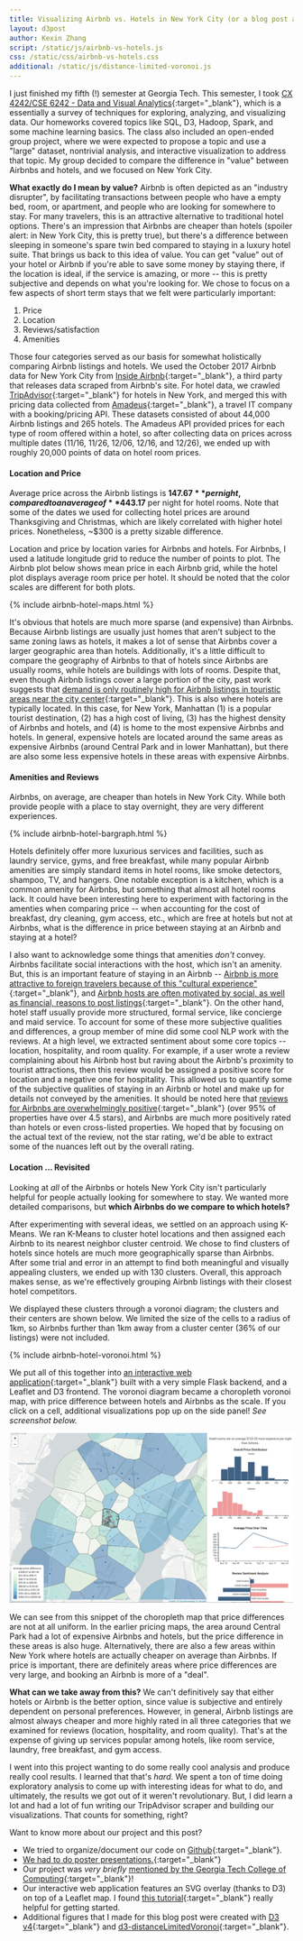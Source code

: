 ```yaml
---
title: Visualizing Airbnb vs. Hotels in New York City (or a blog post about my class project)
layout: d3post
author: Kexin Zhang
script: /static/js/airbnb-vs-hotels.js
css: /static/css/airbnb-vs-hotels.css
additional: /static/js/distance-limited-voronoi.js
---
```


I just finished my fifth (!) semester at Georgia Tech. This semester, I took [CX 4242/CSE 6242 - Data and Visual Analytics](http://poloclub.gatech.edu/cse6242/2017fall/){:target="_blank"}, which is a essentially a survey of techniques for exploring, analyzing, and visualizing data. Our homeworks covered topics like SQL, D3, Hadoop, Spark, and some machine learning basics. The class also included an open-ended group project, where we were expected to propose a topic and use a "large" dataset, nontrivial analysis, and interactive visualization to address that topic. My group decided to compare the difference in "value" between Airbnbs and hotels, and we focused on New York City. 

**What exactly do I mean by value?** Airbnb is often depicted as an "industry disrupter", by facilitating transactions between people who have a empty bed, room, or apartment, and people who are looking for somewhere to stay. For many travelers, this is an attractive alternative to traditional hotel options. There's an impression that Airbnbs are cheaper than hotels (spoiler alert: in New York City, this is pretty true), but there's a difference between sleeping in someone's spare twin bed compared to staying in a luxury hotel suite. That brings us back to this idea of value. You can get "value" out of your hotel or Airbnb if you're able to save some money by staying there, if the location is ideal, if the service is amazing, or more -- this is pretty subjective and depends on what you're looking for. We chose to focus on a few aspects of short term stays that we felt were particularly important:
1. Price
2. Location
3. Reviews/satisfaction
4. Amenities 

Those four categories served as our basis for somewhat holistically comparing Airbnb listings and hotels. We used the October 2017 Airbnb data for New York City from [Inside Airbnb](http://insideairbnb.com/get-the-data.html){:target="_blank"}, a third party that releases data scraped from Airbnb's site. For hotel data, we crawled [TripAdvisor](https://www.tripadvisor.com/){:target="_blank"} for hotels in New York, and merged this with pricing data collected from [Amadeus](https://sandbox.amadeus.com/api-catalog){:target="_blank"}, a travel IT company with a booking/pricing API. These datasets consisted of about 44,000 Airbnb listings and 265 hotels. The Amadeus API provided prices for each type of room offered within a hotel, so after collecting data on prices across multiple dates (11/16, 11/26, 12/06, 12/16, and 12/26), we ended up with roughly 20,000 points of data on hotel room prices.

#### Location and Price

Average price across the Airbnb listings is **$147.67** per night, compared to an average of **$443.17** per night for hotel rooms. Note that some of the dates we used for collecting hotel prices are around Thanksgiving and Christmas, which are likely correlated with higher hotel prices. Nonetheless, ~$300 is a pretty sizable difference.

Location and price by location varies for Airbnbs and hotels. For Airbnbs, I used a latitude longitude grid to reduce the number of points to plot. The Airbnb plot below shows mean price in each Airbnb grid, while the hotel plot displays average room price per hotel. It should be noted that the color scales are different for both plots.

{% include airbnb-hotel-maps.html %}

It's obvious that hotels are much more sparse (and expensive) than Airbnbs. Because Airbnb listings are usually just homes that aren't subject to the same zoning laws as hotels, it makes a lot of sense that Airbnbs cover a larger geographic area than hotels. Additionally, it's a little difficult to compare the geography of Airbnbs to that of hotels since Airbnbs are usually rooms, while hotels are buildings with lots of rooms. Despite that, even though Airbnb listings cover a large portion of the city, past work suggests that [demand is only routinely high for Airbnb listings in touristic areas near the city center](https://arxiv.org/pdf/1602.02238.pdf){:target="_blank"}. This is also where hotels are typically located. In this case, for New York, Manhattan (1) is a popular tourist destination, (2) has a high cost of living, (3) has the highest density of Airbnbs and hotels, and (4) is home to the most expensive Airbnbs and hotels. In general, expensive hotels are located around the same areas as expensive Airbnbs (around Central Park and in lower Manhattan), but there are also some less expensive hotels in these areas with expensive Airbnbs. 

#### Amenities and Reviews
Airbnbs, on average, are cheaper than hotels in New York City. While both provide people with a place to stay overnight, they are very different experiences.

{% include airbnb-hotel-bargraph.html %}

Hotels definitely offer more luxurious services and facilities, such as laundry service, gyms, and free breakfast, while many popular Airbnb amenities are simply standard items in hotel rooms, like smoke detectors, shampoo, TV, and hangers. One notable exception is a kitchen, which is a common amenity for Airbnbs, but something that almost all hotel rooms lack. It could have been interesting here to experiment with factoring in the amenties when comparing price -- when accounting for the cost of breakfast, dry cleaning, gym access, etc., which are free at hotels but not at Airbnbs, what is the difference in price between staying at an Airbnb and staying at a hotel?

I also want to acknowledge some things that amenities *don't* convey. Airbnbs facilitate social interactions with the host, which isn't an amenity. But, this is an important feature of staying in an Airbnb -- [Airbnb is more attractive to foreign travelers because of this "cultural experience"](https://www.researchgate.net/profile/David_Neeser/publication/282151529_Does_Airbnb_Hurt_Hotel_Business_Evidence_from_the_Nordic_Countries/links/5605310e08aea25fce322679.pdf){:target="_blank"}, and [Airbnb hosts are often motivated by social, as well as financial, reasons to post listings](https://www.researchgate.net/profile/Airi_Lampinen/publication/275522360_Monetizing_Network_Hospitality_Hospitality_and_Sociability_in_the_Context_of_Airbnb/links/553e959b0cf210c0bdaaa951/Monetizing-Network-Hospitality-Hospitality-and-Sociability-in-the-Context-of-Airbnb.pdf){:target="_blank"}. On the other hand, hotel staff usually provide more structured, formal service, like concierge and maid service. To account for some of these more subjective qualities and differences, a group member of mine did some cool NLP work with the reviews. At a high level, we extracted sentiment about some core topics -- location, hospitality, and room quality. For example, if a user wrote a review complaining about his Airbnb host but raving about the Airbnb's proximity to tourist attractions, then this review would be assigned a positive score for location and a negative one for hospitality. This allowed us to quantify some of the subjective qualities of staying in an Airbnb or hotel and make up for details not conveyed by the amenities. It should be noted here that [reviews for Airbnbs are overwhelmingly positive](http://www-bcf.usc.edu/~proserpi/papers/airbnbreputation.pdf){:target="_blank"} (over 95% of properties have over 4.5 stars), and Airbnbs are much more positively rated than hotels or even cross-listed properties. We hoped that by focusing on the actual text of the review, not the star rating, we'd be able to extract some of the nuances left out by the overall rating.

#### Location ... Revisited

Looking at *all* of the Airbnbs or hotels New York City isn't particularly helpful for people actually looking for somewhere to stay. We wanted more detailed comparisons, but **which Airbnbs do we compare to which hotels?**

After experimenting with several ideas, we settled on an approach using K-Means. We ran K-Means to cluster hotel locations and then assigned each Airbnb to its nearest neighbor cluster centroid. We chose to find clusters of hotels since hotels are much more geographically sparse than Airbnbs. After some trial and error in an attempt to find both meaningful and visually appealing clusters, we ended up with 130 clusters. Overall, this approach makes sense, as we're effectively grouping Airbnb listings with their closest hotel competitors.

We displayed these clusters through a voronoi diagram; the clusters and their centers are shown below. We limited the size of the cells to a radius of 1km, so Airbnbs further than 1km away from a cluster center (36% of our listings) were not included. 

{% include airbnb-hotel-voronoi.html %}

We put all of this together into [an interactive web application](http://airbnb-vs-hotels.mgejdapexj.us-east-1.elasticbeanstalk.com/){:target="_blank"} built with a very simple Flask backend, and a Leaflet and D3 frontend. The voronoi diagram became a choropleth voronoi map, with price difference between hotels and Airbnbs as the scale. If you click on a cell, additional visualizations pop up on the side panel! *See screenshot below.*

![alt text](https://raw.githubusercontent.com/kexin-zhang/kexin-zhang.github.io/master/static/img/screenshot7.PNG "Screenshot of Project")

We can see from this snippet of the choropleth map that price differences are not at all uniform. In the earlier pricing maps, the area around Central Park had a lot of expensive Airbnbs and hotels, but the price difference in these areas is also huge. Alternatively, there are also a few areas within New York where hotels are actually cheaper on average than Airbnbs. If price is important, there are definitely areas where price differences are very large, and booking an Airbnb is more of a "deal". 

**What can we take away from this?** We can't definitively say that either hotels or Airbnb is the better option, since value is subjective and entirely dependent on personal preferences. However, in general, Airbnb listings are almost always cheaper and more highly rated in all three categories that we examined for reviews (location, hospitality, and room quality). That's at the expense of giving up services popular among hotels, like room service, laundry, free breakfast, and gym access.

I went into this project wanting to do some really cool analysis and produce really cool results. I learned that that's *hard*. We spent a ton of time doing exploratory analysis to come up with interesting ideas for what to do, and ultimately, the results we got out of it weren't revolutionary. But, I did learn a lot and had a lot of fun writing our TripAdvisor scraper and building our visualizations. That counts for something, right?

Want to know more about our project and this post?
* We tried to organize/document our code on [Github](https://github.com/kexin-zhang/airbnb-vs-hotels){:target="_blank"}.
* [We had to do poster presentations.](https://github.com/kexin-zhang/airbnb-vs-hotels/blob/master/presentation_materials/Poster.pdf){:target="_blank"}
* Our project was *very briefly* [mentioned by the Georgia Tech College of Computing](https://www.cc.gatech.edu/news/599582/airbnb-cryptocurrency-data-and-visual-analytics-course-probes-apps-and-utilities-we-love){:target="_blank"}!
* Our interactive web application features an SVG overlay (thanks to D3) on top of a Leaflet map. I found [this tutorial](https://bost.ocks.org/mike/leaflet/){:target="_blank"} really helpful for getting started.
* Additional figures that I made for this blog post were created with [D3 v4](https://d3js.org/){:target="_blank"} and [d3-distanceLimitedVoronoi](https://github.com/Kcnarf/d3-distanceLimitedVoronoi){:target="_blank"}.
